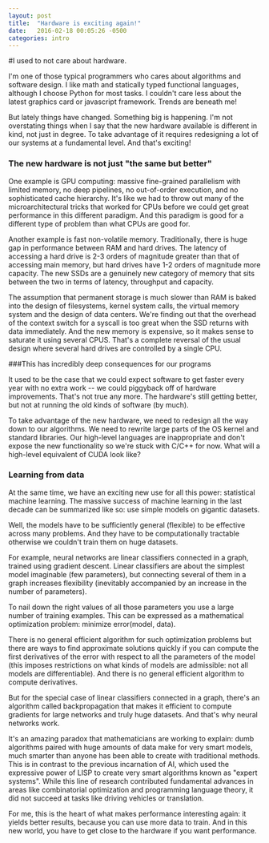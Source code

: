 ```yaml
---
layout: post
title:  "Hardware is exciting again!"
date:   2016-02-18 00:05:26 -0500
categories: intro
---
```


#I used to not care about hardware.

I'm one of those typical programmers who cares about algorithms and
software design. I like math and statically typed functional
languages, although I choose Python for most tasks. I couldn't care
less about the latest graphics card or javascript framework. Trends
are beneath me!

But lately things have changed. Something big is happening. I'm not
overstating things when I say that the new hardware available is
different in kind, not just in degree. To take advantage of it
requires redesigning a lot of our systems at a fundamental level.
And that's exciting!

### The new hardware is not just "the same but better"

One example is GPU computing: massive fine-grained parallelism with
limited memory, no deep pipelines, no out-of-order execution, and no
sophisticated cache hierarchy. It's like we had to throw out many of
the microarchitectural tricks that worked for CPUs before we could get
great performance in this different paradigm. And this paradigm is
good for a different type of problem than what CPUs are good for.

Another example is fast non-volatile memory. Traditionally, there is
huge gap in performance between RAM and hard drives. The latency of
accessing a hard drive is 2-3 orders of magnitude greater than that of
accessing main memory, but hard drives have 1-2 orders of magnitude
more capacity. The new SSDs are a genuinely new category of memory
that sits between the two in terms of latency, throughput and
capacity.

The assumption that permanent storage is much slower than RAM is baked
into the design of filesystems, kernel system calls, the virtual
memory system and the design of data centers. We're finding out that
the overhead of the context switch for a syscall is too great when the
SSD returns with data immediately. And the new memory is expensive, so
it makes sense to saturate it using several CPUS. That's a complete
reversal of the usual design where several hard drives are controlled
by a single CPU.

###This has incredibly deep consequences for our programs

It used to be the case that we could expect software to get faster
every year with no extra work -- we could piggyback off of hardware
improvements. That's not true any more. The hardware's still getting
better, but not at running the old kinds of software (by much).

To take advantage of the new hardware, we need to redesign all the way
down to our algorithms. We need to rewrite large parts of the OS
kernel and standard libraries. Our high-level languages are
inappropriate and don't expose the new functionality so we're stuck
with C/C++ for now. What will a high-level equivalent of CUDA look
like?

### Learning from data

At the same time, we have an exciting new use for all this power:
statistical machine learning. The massive success of machine learning
in the last decade can be summarized like so: use simple models on
gigantic datasets.

Well, the models have to be sufficiently general (flexible) to be
effective across many problems. And they have to be computationally
tractable otherwise we couldn't train them on huge datasets.

For example, neural networks are linear classifiers connected in a
graph, trained using gradient descent. Linear classifiers are about
the simplest model imaginable (few parameters), but connecting several
of them in a graph increases flexibility (inevitably accompanied by an
increase in the number of parameters).

To nail down the right values of all those parameters you use a large
number of training examples. This can be expressed as a mathematical
optimization problem: minimize error(model, data).

There is no general efficient algorithm for such optimization problems
but there are ways to find approximate solutions quickly if you can
compute the first derivatives of the error with respect to all the
parameters of the model (this imposes restrictions on what kinds of
models are admissible: not all models are differentiable). And there
is no general efficient algorithm to compute derivatives.

But for the special case of linear classifiers connected in a graph,
there's an algorithm called backpropagation that makes it efficient to
compute gradients for large networks and truly huge datasets. And
that's why neural networks work.

It's an amazing paradox that mathematicians are working to explain:
dumb algorithms paired with huge amounts of data make for very smart
models, much smarter than anyone has been able to create with
traditional methods. This is in contrast to the previous incarnation
of AI, which used the expressive power of LISP to create very smart
algorithms known as "expert systems". While this line of research
contributed fundamental advances in areas like combinatorial
optimization and programming language theory, it did not succeed at
tasks like driving vehicles or translation.

For me, this is the heart of what makes performance interesting again:
it yields better results, because you can use more data to train. And
in this new world, you have to get close to the hardware if you want
performance.